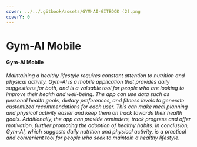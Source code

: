 ```yaml
---
cover: ../../.gitbook/assets/GYM-AI-GITBOOK (2).png
coverY: 0
---
```


# Gym-AI Mobile

#### Gym-AI Mobile

_Maintaining a healthy lifestyle requires constant attention to nutrition and physical activity. Gym-AI is a mobile application that provides daily suggestions for both, and is a valuable tool for people who are looking to improve their health and well-being. The app can use data such as personal health goals, dietary preferences, and fitness levels to generate customized recommendations for each user. This can make meal planning and physical activity easier and keep them on track towards their health goals. Additionally, the app can provide reminders, track progress and offer motivation, further promoting the adoption of healthy habits. In conclusion, Gym-AI, which suggests daily nutrition and physical activity, is a practical and convenient tool for people who seek to maintain a healthy lifestyle._
